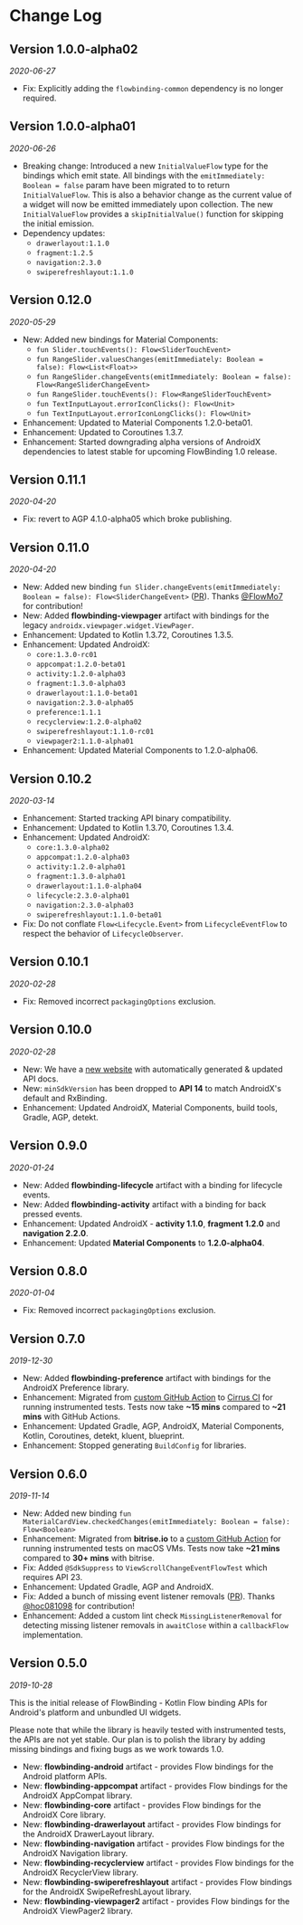 # Change Log

## Version 1.0.0-alpha02

_2020-06-27_

* Fix: Explicitly adding the `flowbinding-common` dependency is no longer required.

## Version 1.0.0-alpha01

_2020-06-26_

* Breaking change: Introduced a new `InitialValueFlow` type for the bindings which emit state. All bindings with the `emitImmediately: Boolean = false` param have been migrated to to return `InitialValueFlow`. This is also a behavior change as the current value of a widget will now be emitted immediately upon collection. The new `InitialValueFlow` provides a `skipInitialValue()` function for skipping the initial emission.
* Dependency updates:
  * `drawerlayout:1.1.0`
  * `fragment:1.2.5`
  * `navigation:2.3.0`
  * `swiperefreshlayout:1.1.0`

## Version 0.12.0

_2020-05-29_

* New: Added new bindings for Material Components:
  * `fun Slider.touchEvents(): Flow<SliderTouchEvent>`
  * `fun RangeSlider.valuesChanges(emitImmediately: Boolean = false): Flow<List<Float>>`
  * `fun RangeSlider.changeEvents(emitImmediately: Boolean = false): Flow<RangeSliderChangeEvent>`
  * `fun RangeSlider.touchEvents(): Flow<RangeSliderTouchEvent>`
  * `fun TextInputLayout.errorIconClicks(): Flow<Unit>`
  * `fun TextInputLayout.errorIconLongClicks(): Flow<Unit>`
* Enhancement: Updated to Material Components 1.2.0-beta01.
* Enhancement: Updated to Coroutines 1.3.7.
* Enhancement: Started downgrading alpha versions of AndroidX dependencies to latest stable for upcoming FlowBinding 1.0 release.

## Version 0.11.1

_2020-04-20_

* Fix: revert to AGP 4.1.0-alpha05 which broke publishing.

## Version 0.11.0

_2020-04-20_

* New: Added new binding `fun Slider.changeEvents(emitImmediately: Boolean = false): Flow<SliderChangeEvent>` ([PR](https://github.com/ReactiveCircus/FlowBinding/pull/88)). Thanks [@FlowMo7](https://github.com/FlowMo7) for contribution!
* New: Added **flowbinding-viewpager** artifact with bindings for the legacy `androidx.viewpager.widget.ViewPager`.
* Enhancement: Updated to Kotlin 1.3.72, Coroutines 1.3.5.
* Enhancement: Updated AndroidX:
  * `core:1.3.0-rc01`
  * `appcompat:1.2.0-beta01`
  * `activity:1.2.0-alpha03`
  * `fragment:1.3.0-alpha03`
  * `drawerlayout:1.1.0-beta01`
  * `navigation:2.3.0-alpha05`
  * `preference:1.1.1`
  * `recyclerview:1.2.0-alpha02`
  * `swiperefreshlayout:1.1.0-rc01`
  * `viewpager2:1.1.0-alpha01`
* Enhancement: Updated Material Components to 1.2.0-alpha06.

## Version 0.10.2

_2020-03-14_

* Enhancement: Started tracking API binary compatibility.
* Enhancement: Updated to Kotlin 1.3.70, Coroutines 1.3.4.
* Enhancement: Updated AndroidX:
  * `core:1.3.0-alpha02`
  * `appcompat:1.2.0-alpha03`
  * `activity:1.2.0-alpha01`
  * `fragment:1.3.0-alpha01`
  * `drawerlayout:1.1.0-alpha04`
  * `lifecycle:2.3.0-alpha01`
  * `navigation:2.3.0-alpha03`
  * `swiperefreshlayout:1.1.0-beta01`
* Fix: Do not conflate `Flow<Lifecycle.Event>` from `LifecycleEventFlow` to respect the behavior of `LifecycleObserver`.

## Version 0.10.1

_2020-02-28_

* Fix: Removed incorrect `packagingOptions` exclusion.

## Version 0.10.0

_2020-02-28_

* New: We have a [new website](https://reactivecircus.github.io/FlowBinding/) with automatically generated & updated API docs.
* New: `minSdkVersion` has been dropped to **API 14** to match AndroidX's default and RxBinding.
* Enhancement: Updated AndroidX, Material Components, build tools, Gradle, AGP, detekt.

## Version 0.9.0

_2020-01-24_

* New: Added **flowbinding-lifecycle** artifact with a binding for lifecycle events.
* New: Added **flowbinding-activity** artifact with a binding for back pressed events.
* Enhancement: Updated AndroidX - **activity 1.1.0**, **fragment 1.2.0** and **navigation 2.2.0**.
* Enhancement: Updated **Material Components** to **1.2.0-alpha04**.

## Version 0.8.0

_2020-01-04_

* Fix: Removed incorrect `packagingOptions` exclusion.

## Version 0.7.0

_2019-12-30_

* New: Added **flowbinding-preference** artifact with bindings for the AndroidX Preference library.
* Enhancement: Migrated from [custom GitHub Action](https://github.com/ReactiveCircus/android-emulator-runner) to [Cirrus CI](https://cirrus-ci.org/) for running instrumented tests. Tests now take **~15 mins** compared to **~21 mins** with GitHub Actions.
* Enhancement: Updated Gradle, AGP, AndroidX, Material Components, Kotlin, Coroutines, detekt, kluent, blueprint.
* Enhancement: Stopped generating `BuildConfig` for libraries.

## Version 0.6.0

_2019-11-14_

* New: Added new binding `fun MaterialCardView.checkedChanges(emitImmediately: Boolean = false): Flow<Boolean>` 
* Enhancement: Migrated from **bitrise.io** to a [custom GitHub Action](https://github.com/ReactiveCircus/android-emulator-runner) for running instrumented tests on macOS VMs. Tests now take **~21 mins** compared to **30+ mins** with bitrise.
* Fix: Added `@SdkSuppress` to `ViewScrollChangeEventFlowTest` which requires API 23.
* Enhancement: Updated Gradle, AGP and AndroidX.
* Fix: Added a bunch of missing event listener removals ([PR](https://github.com/ReactiveCircus/FlowBinding/pull/52)). Thanks [@hoc081098](https://github.com/hoc081098) for contribution!
* Enhancement: Added a custom lint check `MissingListenerRemoval` for detecting missing listener removals in `awaitClose` within a `callbackFlow` implementation.

## Version 0.5.0

_2019-10-28_

This is the initial release of FlowBinding - Kotlin Flow binding APIs for Android's platform and unbundled UI widgets.

Please note that while the library is heavily tested with instrumented tests, the APIs are not yet stable. Our plan is to polish the library by adding missing bindings and fixing bugs as we work towards 1.0.

* New: **flowbinding-android** artifact - provides Flow bindings for the Android platform APIs.
* New: **flowbinding-appcompat** artifact - provides Flow bindings for the AndroidX AppCompat library.
* New: **flowbinding-core** artifact - provides Flow bindings for the AndroidX Core library.
* New: **flowbinding-drawerlayout** artifact - provides Flow bindings for the AndroidX DrawerLayout library.
* New: **flowbinding-navigation** artifact - provides Flow bindings for the AndroidX Navigation library.
* New: **flowbinding-recyclerview** artifact - provides Flow bindings for the AndroidX RecyclerView library.
* New: **flowbinding-swiperefreshlayout** artifact - provides Flow bindings for the AndroidX SwipeRefreshLayout library.
* New: **flowbinding-viewpager2** artifact - provides Flow bindings for the AndroidX ViewPager2 library.
